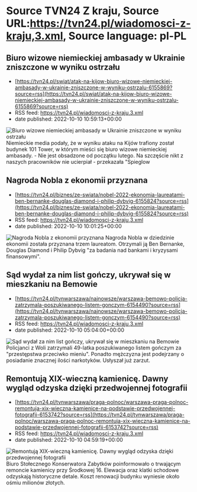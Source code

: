 # Source TVN24 Z kraju, Source URL:https://tvn24.pl/wiadomosci-z-kraju,3.xml, Source language: pl-PL

## Biuro wizowe niemieckiej ambasady w Ukrainie zniszczone w wyniku ostrzału
 - [https://tvn24.pl/swiat/atak-na-kijow-biuro-wizowe-niemieckiej-ambasady-w-ukrainie-zniszczone-w-wyniku-ostrzalu-6155869?source=rss](https://tvn24.pl/swiat/atak-na-kijow-biuro-wizowe-niemieckiej-ambasady-w-ukrainie-zniszczone-w-wyniku-ostrzalu-6155869?source=rss)
 - RSS feed: https://tvn24.pl/wiadomosci-z-kraju,3.xml
 - date published: 2022-10-10 10:59:13+00:00

<img alt="Biuro wizowe niemieckiej ambasady w Ukrainie zniszczone w wyniku ostrzału" src="https://tvn24.pl/najnowsze/cdn-zdjecie-b1mfoy-budynek-101-tower-w-kijowie-trafiony-rosyjska-rakieta-10102022-6155982/alternates/LANDSCAPE_1280" />
    Niemieckie media podały, że w wyniku ataku na Kijów trafiony został budynek 101 Tower, w którym mieści się biuro wizowe niemieckiej ambasady. - Nie jest obsadzone od początku lutego. Na szczęście nikt z naszych pracowników nie ucierpiał - przekazała "Spieglow

## Nagroda Nobla z ekonomii przyznana
 - [https://tvn24.pl/biznes/ze-swiata/nobel-2022-ekonomia-laureatami-ben-bernanke-douglas-diamond-i-philip-dybvig-6155824?source=rss](https://tvn24.pl/biznes/ze-swiata/nobel-2022-ekonomia-laureatami-ben-bernanke-douglas-diamond-i-philip-dybvig-6155824?source=rss)
 - RSS feed: https://tvn24.pl/wiadomosci-z-kraju,3.xml
 - date published: 2022-10-10 10:01:25+00:00

<img alt="Nagroda Nobla z ekonomii przyznana" src="https://tvn24.pl/najnowsze/cdn-zdjecie-gvzi95-pilne-5496805/alternates/LANDSCAPE_1280" />
    Nagroda Nobla w dziedzinie ekonomii została przyznana trzem laureatom. Otrzymali ją Ben Bernanke, Douglas Diamond i Philip Dybvig "za badania nad bankami i kryzysami finansowymi".

## Sąd wydał za nim list gończy, ukrywał się w mieszkaniu na Bemowie
 - [https://tvn24.pl/tvnwarszawa/najnowsze/warszawa-bemowo-policja-zatrzymala-poszukiwanego-listem-gonczym-6154490?source=rss](https://tvn24.pl/tvnwarszawa/najnowsze/warszawa-bemowo-policja-zatrzymala-poszukiwanego-listem-gonczym-6154490?source=rss)
 - RSS feed: https://tvn24.pl/wiadomosci-z-kraju,3.xml
 - date published: 2022-10-10 05:04:00+00:00

<img alt="Sąd wydał za nim list gończy, ukrywał się w mieszkaniu na Bemowie" src="https://tvn24.pl/tvnwarszawa/najnowsze/cdn-zdjecie-nfrq75-zatrzymany-49-latek-jest-podejrzany-o-posiadanie-znacznych-ilosci-narkotykow-6154570/alternates/LANDSCAPE_1280" />
    Policjanci z Woli zatrzymali 49-latka poszukiwanego listem gończym za "przestępstwa przeciwko mieniu". Ponadto mężczyzna jest podejrzany o posiadanie znacznej ilości narkotyków. Usłyszał już zarzut.

## Remontują XIX-wieczną kamienicę. Dawny wygląd odzyska dzięki przedwojennej fotografii
 - [https://tvn24.pl/tvnwarszawa/praga-polnoc/warszawa-praga-polnoc-remontuja-xix-wieczna-kamienice-na-podstawie-przedwojennej-fotografii-6153742?source=rss](https://tvn24.pl/tvnwarszawa/praga-polnoc/warszawa-praga-polnoc-remontuja-xix-wieczna-kamienice-na-podstawie-przedwojennej-fotografii-6153742?source=rss)
 - RSS feed: https://tvn24.pl/wiadomosci-z-kraju,3.xml
 - date published: 2022-10-10 04:59:19+00:00

<img alt="Remontują XIX-wieczną kamienicę. Dawny wygląd odzyska dzięki przedwojennej fotografii " src="https://tvn24.pl/tvnwarszawa/najnowsze/cdn-zdjecie-54p8bb-kamienica-przy-srodkowej-przechodzi-remont-6153780/alternates/LANDSCAPE_1280" />
    Biuro Stołecznego Konserwatora Zabytków poinformowało o trwającym remoncie kamienicy przy Środkowej 16. Elewacja oraz klatki schodowe odzyskają historyczne detale. Koszt renowacji budynku wyniesie około ośmiu milionów złotych.
